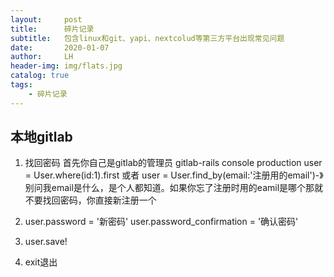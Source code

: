 ```yaml
---
layout:     post
title:      碎片记录
subtitle:   包含linux和git、yapi、nextcolud等第三方平台出现常见问题
date:       2020-01-07
author:     LH
header-img: img/flats.jpg
catalog: true
tags:
    - 碎片记录
---
```


## 本地gitlab
1. 找回密码
首先你自己是gitlab的管理员
gitlab-rails console production
user = User.where(id:1).first
或者
user = User.find_by(email:'注册用的email')-》别问我email是什么，是个人都知道。如果你忘了注册时用的eamil是哪个那就不要找回密码，你直接新注册一个

2. user.password = '新密码'
user.password_confirmation = '确认密码'

3. user.save!

4. exit退出
